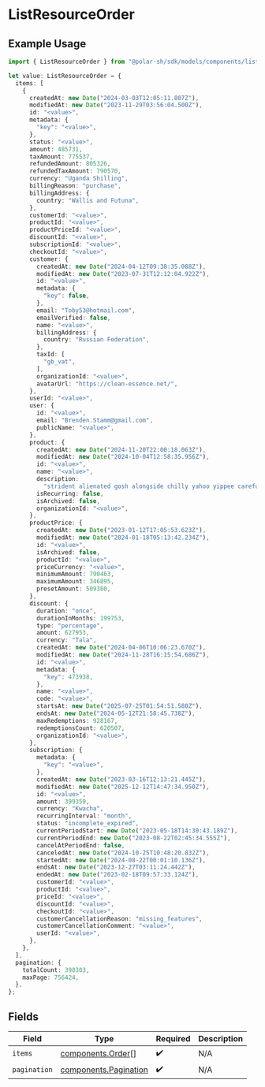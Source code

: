 # ListResourceOrder

## Example Usage

```typescript
import { ListResourceOrder } from "@polar-sh/sdk/models/components/listresourceorder.js";

let value: ListResourceOrder = {
  items: [
    {
      createdAt: new Date("2024-03-03T12:05:11.807Z"),
      modifiedAt: new Date("2023-11-29T03:56:04.500Z"),
      id: "<value>",
      metadata: {
        "key": "<value>",
      },
      status: "<value>",
      amount: 485731,
      taxAmount: 775537,
      refundedAmount: 805326,
      refundedTaxAmount: 790570,
      currency: "Uganda Shilling",
      billingReason: "purchase",
      billingAddress: {
        country: "Wallis and Futuna",
      },
      customerId: "<value>",
      productId: "<value>",
      productPriceId: "<value>",
      discountId: "<value>",
      subscriptionId: "<value>",
      checkoutId: "<value>",
      customer: {
        createdAt: new Date("2024-04-12T09:38:35.088Z"),
        modifiedAt: new Date("2023-07-31T12:12:04.922Z"),
        id: "<value>",
        metadata: {
          "key": false,
        },
        email: "Toby53@hotmail.com",
        emailVerified: false,
        name: "<value>",
        billingAddress: {
          country: "Russian Federation",
        },
        taxId: [
          "gb_vat",
        ],
        organizationId: "<value>",
        avatarUrl: "https://clean-essence.net/",
      },
      userId: "<value>",
      user: {
        id: "<value>",
        email: "Brenden.Stamm@gmail.com",
        publicName: "<value>",
      },
      product: {
        createdAt: new Date("2024-11-20T22:00:18.063Z"),
        modifiedAt: new Date("2024-10-04T12:58:35.956Z"),
        id: "<value>",
        name: "<value>",
        description:
          "strident alienated gosh alongside chilly yahoo yippee carefully shadowy lobster",
        isRecurring: false,
        isArchived: false,
        organizationId: "<value>",
      },
      productPrice: {
        createdAt: new Date("2023-01-12T17:05:53.623Z"),
        modifiedAt: new Date("2024-01-18T05:13:42.234Z"),
        id: "<value>",
        isArchived: false,
        productId: "<value>",
        priceCurrency: "<value>",
        minimumAmount: 790463,
        maximumAmount: 346895,
        presetAmount: 509380,
      },
      discount: {
        duration: "once",
        durationInMonths: 199753,
        type: "percentage",
        amount: 627953,
        currency: "Tala",
        createdAt: new Date("2024-04-06T10:06:23.670Z"),
        modifiedAt: new Date("2024-11-28T16:15:54.686Z"),
        id: "<value>",
        metadata: {
          "key": 473938,
        },
        name: "<value>",
        code: "<value>",
        startsAt: new Date("2025-07-25T01:54:51.580Z"),
        endsAt: new Date("2024-05-12T21:58:45.738Z"),
        maxRedemptions: 928167,
        redemptionsCount: 620507,
        organizationId: "<value>",
      },
      subscription: {
        metadata: {
          "key": "<value>",
        },
        createdAt: new Date("2023-03-16T12:13:21.445Z"),
        modifiedAt: new Date("2025-12-12T14:47:34.950Z"),
        id: "<value>",
        amount: 399359,
        currency: "Kwacha",
        recurringInterval: "month",
        status: "incomplete_expired",
        currentPeriodStart: new Date("2023-05-18T14:30:43.189Z"),
        currentPeriodEnd: new Date("2023-08-22T02:45:34.555Z"),
        cancelAtPeriodEnd: false,
        canceledAt: new Date("2024-10-25T10:48:20.832Z"),
        startedAt: new Date("2024-08-22T00:01:10.136Z"),
        endsAt: new Date("2023-12-27T03:11:24.442Z"),
        endedAt: new Date("2023-02-18T09:57:33.124Z"),
        customerId: "<value>",
        productId: "<value>",
        priceId: "<value>",
        discountId: "<value>",
        checkoutId: "<value>",
        customerCancellationReason: "missing_features",
        customerCancellationComment: "<value>",
        userId: "<value>",
      },
    },
  ],
  pagination: {
    totalCount: 398303,
    maxPage: 756424,
  },
};
```

## Fields

| Field                                                          | Type                                                           | Required                                                       | Description                                                    |
| -------------------------------------------------------------- | -------------------------------------------------------------- | -------------------------------------------------------------- | -------------------------------------------------------------- |
| `items`                                                        | [components.Order](../../models/components/order.md)[]         | :heavy_check_mark:                                             | N/A                                                            |
| `pagination`                                                   | [components.Pagination](../../models/components/pagination.md) | :heavy_check_mark:                                             | N/A                                                            |